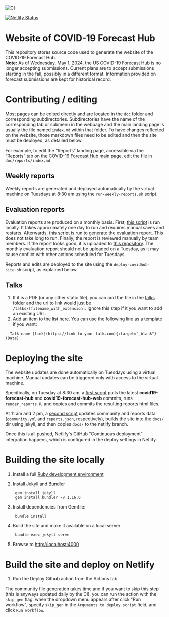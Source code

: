 ![CI](https://github.com/reichlab/covid19-forecast-hub-web/workflows/CI/badge.svg)

[![Netlify Status](https://api.netlify.com/api/v1/badges/41767ddf-f342-4622-b19a-e96e8c70d16f/deploy-status)](https://app.netlify.com/sites/covid19-forecast-hub/deploys)

# Website of COVID-19 Forecast Hub

This repository stores source code used to generate the website of the COVID-19 Forecast Hub.  
<strong>Note:</strong> As of Wednesday, May 1, 2024, the US COVID-19 Forecast Hub is no longer accepting submissions. Current plans are to accept submissions starting in the fall, possibly in a different format. Information provided on forecast submissions are kept for historical record.  

# Contributing / editing

Most pages can be edited directly and are located in the `doc` folder and corresponding subdirectories. Subdirectories have the name of the corresponding tab or submenu in the webpage and the main landing page is usually the file named `index.md` within that folder. To have changes reflected on the website, those markdown files need to be edited and then the site must be deployed, as detailed below.

For example, to edit the “Reports” landing page, accessible via the “Reports” tab on the [COVID-19 Forecast Hub main page](https://covid19forecasthub.org/), edit the file in `doc/reports/index.md`

## Weekly reports

Weekly reports are generated and deployed automatically by the virtual machine on Tuesdays at 8:30 am using the `run-weekly-reports.sh` script.

## Evaluation reports

Evaluation reports are produced on a monthly basis. First, [this script](https://github.com/reichlab/covid19-forecast-evals/blob/main/reports/Query-scores-weekly-report_52.R) is run locally. It takes approximately one day to run and requires manual saves and restarts. Afterwards, [this script](https://github.com/reichlab/covid19-forecast-evals/blob/main/reports/Weekly-Model-Evaluation_v9.Rmd) is run to generate the evaluation report. This does not take long to run. Finally, the report is reviewed manually by team members. If the report looks good, it is uploaded to [this repository](https://github.com/reichlab/covid19-forecast-hub-web/tree/master/eval-reports). The monthly evaluation report should not be uploaded on a Tuesday, as it may cause conflict with other actions scheduled for Tuesdays.

Reports and edits are deployed to the site using the `deploy-covidhub-site.sh` script, as explained below.

## Talks

1. If it is a PDF (or any other static file), you can add the file in the [talks](https://github.com/reichlab/covid19-forecast-hub-web/tree/master/talks) folder and the url to link would just be `/talks/[filename_with_extension]`. Ignore this step if it you want to add an existing URL.  
1. Add an item to the list [here](https://github.com/reichlab/covid19-forecast-hub-web/blob/master/doc/talks/index.md). You can use the following line as a template if you want:
```
- Talk name [link](https://link-to-your-talk.com){:target="_blank"} (Date)
```

# Deploying the site

The website updates are done automatically on Tuesdays using a virtual machine. Manual updates can be triggered only with access to the virtual machine.

Specifically, on Tuesday at 8:30 am, a [first script](https://github.com/reichlab/covidModels/blob/master/aws-vm-scripts/run-weekly-reports.sh) pulls the latest **covid19-forecast-hub** and **covid19-forecast-hub-web** commits, runs `render_reports.R`, and copies and commits the resulting reports html files.

At 11 am and 2 pm, a [second script](https://github.com/reichlab/covidModels/blob/master/aws-vm-scripts/deploy-covidhub-site.sh) updates community and reports data (`community.yml` and `reports.json`, respectively), builds the site into the `docs/` dir using jekyll, and then copies `docs/` to the netlify branch.

Once this is all pushed, Netlify's GitHub "Continuous deployment" integration happens, which is configured in the deploy settings in Netlify.

# Building the site locally

1. Install a full [Ruby development environment](https://jekyllrb.com/docs/installation/)

1. Install Jekyll and Bundler

        gem install jekyll
        gem install bundler -v 1.16.6

1. Install dependencies from Gemfile:

        bundle install

1. Build the site and make it available on a local server

        bundle exec jekyll serve

1. Browse to [http://localhost:4000](http://localhost:4000)

# Build the site and deploy on Netlify

1. Run the Deploy Github action from the Actions tab.

The community file generation takes time and if you want to skip this step (this is anyways updated daily by the CI), you can run the action with the `skip_gen` flag: when the dropdown menu appears after click "Run workflow", specify `skip_gen` in the `Arguments to deploy script` field, and click `Run workflow`. 

